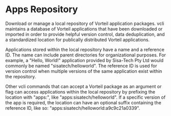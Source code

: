 # Apps Repository

Download or manage a local repository of Vorteil application packages. vcli
maintains a database of Vorteil applications that have been downloaded or
imported in order to provide helpful version control, data deduplication, and
a standardized location for publically distributed Vorteil applications.

Applications stored within the local repository have a name and a reference ID.
The name can include parent directories for organizational purposes. For
example, a "Hello, World!" application provided by Sisa-Tech Pty Ltd would
commonly be named "sisatech/helloworld". The reference ID is used for version
control when multiple versions of the same application exist within the
repository.

Other vcli commands that can accept a Vorteil package as an argument or flag can
access applications within the local repository by prefixing the location with
"apps:", like "apps:sisatech/helloworld". If a specific version of the app is
required, the location can have an optional suffix containing the reference ID,
like so: "apps:sisatech/helloworld:a9c9c21a0339".
